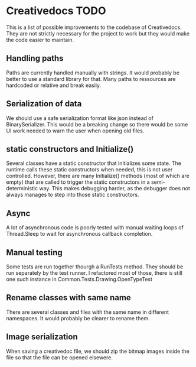 # Creativedocs TODO
This is a list of possible improvements to the codebase of Creativedocs.
They are not strictly necessary for the project to work but they would make the code easier to maintain.

## Handling paths
Paths are currently handled manually with strings.
It would probably be better to use a standard library for that.
Many paths to ressources are hardcoded or relative and break easily.

## Serialization of data
We should use a safe serialization format like json instead of BinarySerializer.
This would be a breaking change so there would be some UI work needed to warn the user when opening old files.

## static constructors and Initialize()
Several classes have a static constructor that initializes some state.
The runtime calls these static constructors when needed, this is not user controlled.
However, there are many Initialize() methods (most of which are empty) that are called to trigger the static constructors in a semi-deterministic way. This makes debugging harder, as the debugger does not always manages to step into those static constructors.

## Async
A lot of asynchronous code is poorly tested with manual waiting loops of Thread.Sleep to wait for asynchronous callback completion.

## Manual testing
Some tests are run together thourgh a RunTests method. They should be run separately by the test runner.
I refactored most of those, there is still one such instance in Common.Tests.Drawing.OpenTypeTest

## Rename classes with same name
There are several classes and files with the same name in different namespaces.
It would probably be clearer to rename them.

## Image serialization
When saving a creativedoc file, we should zip the bitmap images inside the file so that the file can be opened elsewere.